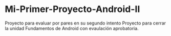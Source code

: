 # Mi-Primer-Proyecto-Android-II
Proyecto para evaluar por pares en su segundo intento
Proyecto para cerrar la unidad Fundamentos de Android con evaulación aprobatoria.
